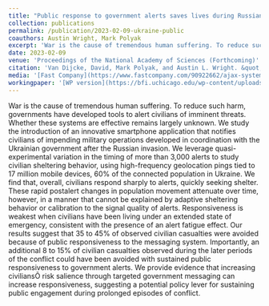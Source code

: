 ```yaml
---
title: "Public response to government alerts saves lives during Russian invasion of Ukraine"
collection: publications
permalink: /publication/2023-02-09-ukraine-public
coauthors: Austin Wright, Mark Polyak
excerpt: 'War is the cause of tremendous human suffering. To reduce such harm, governments have developed tools to alert civilians of imminent threats. Whether these systems are effective remains largely unknown. We study the introduction of an innovative smartphone application that notifies civilians of impending military operations developed in coordination with the Ukrainian government after the Russian invasion. We leverage quasi-experimental variation in the timing of more than 3,000 alerts to study civilian sheltering behavior, using high-frequency geolocation pings tied to 17 million mobile devices, 60% of the connected population in Ukraine. We find that, overall, civilians respond sharply to alerts, quickly seeking shelter. These rapid postalert changes in population movement attenuate over time, however, in a manner that cannot be explained by adaptive sheltering behavior or calibration to the signal quality of alerts. Responsiveness is weakest when civilians have been living under an extended state of emergency, consistent with the presence of an alert fatigue effect. Our results suggest that 35 to 45% of observed civilian casualties were avoided because of public responsiveness to the messaging system. Importantly, an additional 8 to 15% of civilian casualties observed during the later periods of the conflict could have been avoided with sustained public responsiveness to government alerts. We provide evidence that increasing civiliansÕ risk salience through targeted government messaging can increase responsiveness, suggesting a potential policy lever for sustaining public engagement during prolonged episodes of conflict.'
date: 2023-02-09
venue: 'Proceedings of the National Academy of Sciences (Forthcoming)'
citation: 'Van Dijcke, David, Mark Polyak, and Austin L. Wright. &quot;Civil Response to Government Alerts Declines During Russian Invasion of Ukraine.&quot; (2022).'
media: '[Fast Company](https://www.fastcompany.com/90922662/ajax-systems-air-raid-alert-ukraine?partner=rss), [Newsweek](https://newsweek.com/ukrainians-tired-air-raid-sirens-bombs-russia-war-1802956#:~:text=Air%20raid%20alerts%20have%20prevented,according%20to%20a%20recent%20study), [Voice of America Ukraine](https://www.holosameryky.com/a/postijni-povitrjani-tryvoghy-jak-ukrajinci-prystosuvaly-svoje-zhyttja-do-takogho-rezhymu/7171554.html)'
workingpaper: '[WP version](https://bfi.uchicago.edu/wp-content/uploads/2022/10/BFI_WP_2022-148.pdf)'
---
```

War is the cause of tremendous human suffering. To reduce such harm, governments have developed tools to alert civilians of imminent threats. Whether these systems are effective remains largely unknown. We study the introduction of an innovative smartphone application that notifies civilians of impending military operations developed in coordination with the Ukrainian government after the Russian invasion. We leverage quasi-experimental variation in the timing of more than 3,000 alerts to study civilian sheltering behavior, using high-frequency geolocation pings tied to 17 million mobile devices, 60% of the connected population in Ukraine. We find that, overall, civilians respond sharply to alerts, quickly seeking shelter. These rapid postalert changes in population movement attenuate over time, however, in a manner that cannot be explained by adaptive sheltering behavior or calibration to the signal quality of alerts. Responsiveness is weakest when civilians have been living under an extended state of emergency, consistent with the presence of an alert fatigue effect. Our results suggest that 35 to 45% of observed civilian casualties were avoided because of public responsiveness to the messaging system. Importantly, an additional 8 to 15% of civilian casualties observed during the later periods of the conflict could have been avoided with sustained public responsiveness to government alerts. We provide evidence that increasing civiliansÕ risk salience through targeted government messaging can increase responsiveness, suggesting a potential policy lever for sustaining public engagement during prolonged episodes of conflict.
